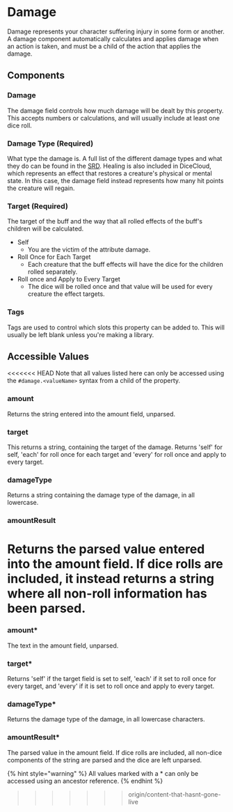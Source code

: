 # Damage

Damage represents your character suffering injury in some form or another. A damage component automatically calculates and applies damage when an action is taken, and must be a child of the action that applies the damage.

## Components

### Damage

The damage field controls how much damage will be dealt by this property. This accepts numbers or calculations, and will usually include at least one dice roll.

### Damage Type \(Required\)

What type the damage is. A full list of the different damage types and what they do can be found in the [SRD](https://www.5esrd.com/gamemastering/combat/#Damage_Types). Healing is also included in DiceCloud, which represents an effect that restores a creature's physical or mental state. In this case, the damage field instead represents how many hit points the creature will regain.

### Target \(Required\)

The target of the buff and the way that all rolled effects of the buff's children will be calculated.

* Self
  * You are the victim of the attribute damage.
* Roll Once for Each Target
  * Each creature that the buff effects will have the dice for the children rolled separately.
* Roll once and Apply to Every Target
  * The dice will be rolled once and that value will be used for every creature the effect targets.

### Tags

Tags are used to control which slots this property can be added to. This will usually be left blank unless you're making a library.

## Accessible Values

<<<<<<< HEAD
Note that all values listed here can only be accessed using the `#damage.<valueName>` syntax from a child of the property.

### amount

Returns the string entered into the amount field, unparsed.

### target

This returns a string, containing the target of the damage. Returns 'self' for self, 'each' for roll once for each target and 'every' for roll once and apply to every target.

### damageType

Returns a string containing the damage type of the damage, in all lowercase.

### amountResult

Returns the parsed value entered into the amount field. If dice rolls are included, it instead returns a string where all non-roll information has been parsed.
=======
### amount\*

The text in the amount field, unparsed.

### target\*

Returns 'self' if the target field is set to self, 'each' if it set to roll once for every target, and 'every' if it is set to roll once and apply to every target.

### damageType\*

Returns the damage type of the damage, in all lowercase characters.

### amountResult\*

The parsed value in the amount field. If dice rolls are included, all non-dice components of the string are parsed and the dice are left unparsed.

{% hint style="warning" %}
All values marked with a \* can only be accessed using an ancestor reference.
{% endhint %}

>>>>>>> origin/content-that-hasnt-gone-live
